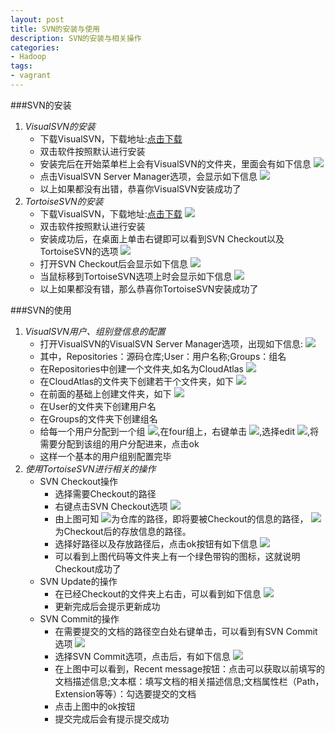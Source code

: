 ```yaml
---
layout: post
title: SVN的安装与使用
description: SVN的安装与相关操作
categories:
- Hadoop 
tags:
- vagrant
---
```




###SVN的安装
1. _VisualSVN的安装_
	+ 下载VisualSVN，下载地址:[点击下载][1]
    + 双击软件按照默认进行安装
    + 安装完后在开始菜单栏上会有VisualSVN的文件夹，里面会有如下信息
    ![](/image/20140820/VisualSVNServer.jpg)
    + 点击VisualSVN Server Manager选项，会显示如下信息
    ![](/image/20140820/Manager.jpg)
	+ 以上如果都没有出错，恭喜你VisualSVN安装成功了
2. _TortoiseSVN的安装_
	+ 下载VisualSVN，下载地址:[点击下载][2]
	![](/image/20140820/TorEXE.jpg)
	+ 双击软件按照默认进行安装
	+ 安装成功后，在桌面上单击右键即可以看到SVN Checkout以及TortoiseSVN的选项
	![](/image/20140820/SVN_ST.jpg)
	+ 打开SVN Checkout后会显示如下信息
	![](/image/20140820/Checkout.jpg)
	+ 当鼠标移到TortoiseSVN选项上时会显示如下信息
	![](/image/20140820/TortoiseSVN.jpg)
	+ 以上如果都没有错，那么恭喜你TortoiseSVN安装成功了

###SVN的使用
1. _VisualSVN用户、组别登信息的配置_
	- 打开VisualSVN的VisualSVN Server Manager选项，出现如下信息:
	![](/image/20140820/Repositories.jpg)
	- 其中，Repositories：源码仓库;User：用户名称;Groups：组名
	- 在Repositories中创建一个文件夹,如名为CloudAtlas
	![](/image/20140820/CA.jpg)
	- 在CloudAtlas的文件夹下创建若干个文件夹，如下
	![](/image/20140820/CloudAtlas.jpg)
	- 在前面的基础上创建文件夹，如下
	![](/image/20140820/VisualSVN2.jpg)
	- 在User的文件夹下创建用户名
	- 在Groups的文件夹下创建组名
	- 给每一个用户分配到一个组
	![](/image/20140820/VisualSVN.jpg),在four组上，右键单击
	![](/image/20140820/groups.jpg),选择edit
	![](/image/20140820/editgroup.jpg),将需要分配到该组的用户分配进来，点击ok
	- 这样一个基本的用户组别配置完毕
2. _使用TortoiseSVN进行相关的操作_
	+ SVN Checkout操作
		- 选择需要Checkout的路径
		- 右键点击SVN Checkout选项
		![](/image/20140820/Checkout.jpg)
		- 由上图可知
		![](/image/20140820/URLr.jpg)为仓库的路径，即将要被Checkout的信息的路径，
		![](/image/20140820/Checkoutdirectory.jpg)为Checkout后的存放信息的路径。
		- 选择好路径以及存放路径后，点击ok按钮有如下信息
		![](/image/20140820/SVNCheckout.jpg)
		- 可以看到上图代码等文件夹上有一个绿色带钩的图标，这就说明Checkout成功了
	+ SVN Update的操作
		- 在已经Checkout的文件夹上右击，可以看到如下信息
		![](/image/20140820/SVNUpdate.jpg)
		- 更新完成后会提示更新成功
	+ SVN Commit的操作
		- 在需要提交的文档的路径空白处右键单击，可以看到有SVN Commit选项
		![](/image/20140820/SVNCommit.jpg)
		- 选择SVN Commit选项，点击后，有如下信息
		![](/image/20140820/SVNCommit.jpg)
		- 在上图中可以看到，Recent message按钮：点击可以获取以前填写的文档描述信息;文本框：填写文档的相关描述信息;文档属性栏（Path，Extension等等）：勾选要提交的文档
		- 点击上图中的ok按钮
		- 提交完成后会有提示提交成功










[1]:http://www.visualsvn.com/server/download/
[2]:http://tortoisesvn.net/downloads.html